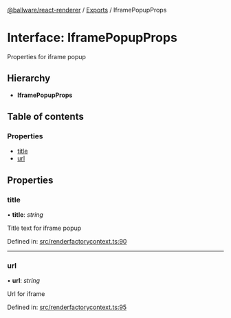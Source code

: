 [@ballware/react-renderer](../README.md) / [Exports](../modules.md) / IframePopupProps

# Interface: IframePopupProps

Properties for iframe popup

## Hierarchy

* **IframePopupProps**

## Table of contents

### Properties

- [title](iframepopupprops.md#title)
- [url](iframepopupprops.md#url)

## Properties

### title

• **title**: *string*

Title text for iframe popup

Defined in: [src/renderfactorycontext.ts:90](https://github.com/frankball/ballware-react-renderer/blob/625dfe5/src/renderfactorycontext.ts#L90)

___

### url

• **url**: *string*

Url for iframe

Defined in: [src/renderfactorycontext.ts:95](https://github.com/frankball/ballware-react-renderer/blob/625dfe5/src/renderfactorycontext.ts#L95)
